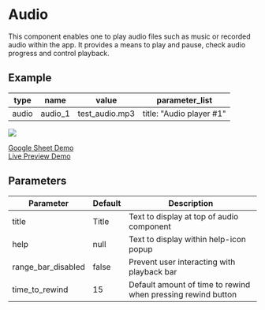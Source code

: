 # Audio

This component enables one to play audio files such as music or recorded audio within the app. It provides a means to play and pause, check audio progress and control playback.

## Example

| type      | name          | value          |parameter_list |
| --------- | ------------  | ------         |--------- |
|audio	    | audio_1	      | test_audio.mp3 |title: "Audio player #1" |

![](images/audio.png)

[Google Sheet Demo](https://docs.google.com/spreadsheets/d/1ARbNRGDer5vj9qSpRMZFrMkYifGkH3TLtDVp72YbaqU/edit#gid=551506513)   
[Live Preview Demo](https://idems-debug.web.app/template/feature_audio)

## Parameters

| Parameter         | Default     | Description |
| ---------         | ----------- | --------- |
|title	            | Title     | Text to display at top of audio component|
|help	              | null        | Text to display within help-icon popup |
|range_bar_disabled	| false       | Prevent user interacting with playback bar|
|time_to_rewind	    | 15          | Default amount of time to rewind when pressing rewind button |